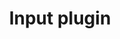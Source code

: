 ---
title: Input plugin
description: Input plugin defines source of incoming packets. Use <b>-i</b> to specify input plugin.  

options: 
    - 
      title: "Pcap reader"
      description: "Input plugin for reading packets from a pcap file or a network interface"
      parameters:
        - 
          name: "f or file" 
          description: "Defines path to pcap file."
        - 
          name: "i or ifc" 
          description: "Defines interface name."
        - 
          name: "F or filter" 
          description: "Defines filter string."
        - 
          name: "s or snaplen" 
          description: "Defines snapshot length in bytes (live capture only)."
        - 
          name: "l or list" 
          description: "Print list of available interfaces."
      runs:  
        - 
            explanation: "Read the pcap file specified by PATH value. Possible PATH value 'pcaps/bstats.pcap' "
            code: "./ipfixprobe -i 'pcap;file=PATH;' -s 'cache'"
        -
            explanation: "Read packets from interface specified by IFC value. Possible IFC value 'eth0'"
            code: "./ipfixprobe -i 'pcap;i=IFC;' -s 'cache'"
    - 
      title: "DPDK"
      description: "Input plugin for reading packets using DPDK interface"
      parameters:
        - 
          name: "b or bsize" 
          description: "Size of the MBUF packet buffer. Default: 64."
        - 
          name: "p or port" 
          description: "DPDK port to be used as an input interface."
        - 
          name: "m or mem" 
          description: "Size of the memory pool for received packets. Default: 16384."
        - 
          name: "q or queue" 
          description: "Number of RX queues. Default: 1."
        - 
          name: "e or eal" 
          description: "DPDK eal."
        - 
          name: "M or mtu" 
          description: "Input interface MTU. Default: 1518."
      runs:  
        - 
            explanation: "Read packets using DPDK input interface and 1 DPDK queue, enable plugins for basic statistics, http and tls, output to IPFIX on a local machine
						DPDK EAL parameters are passed in `e, eal` parameters
						 DPDK plugin configuration has to be specified in the first input interface.
						 The following `dpdk` interfaces are given without parameters; their configuration is inherited from the first one.
						 Example for the queue of 3 DPDK input plugins (q=3): "
            code: "./ipfixprobe -i 'dpdk;p=0;q=3;e=-c 0x1 -a  <[domain:]bus:devid.func>' -i dpdk -i dpdk -p http -p bstats -p tls -o 'ipfix;h=127.0.0.1'"
        -
            explanation: "Same example for the multiport read from ports 0 and 1, note comma separated ports:"
            code: "./ipfixprobe -i 'dpdk;p=0,1;q=3;e=-c 0x1 -a  <[domain:]bus:devid.func>' -i dpdk -i dpdk -p http -p bstats -p tls -o 'ipfix;h=127.0.0.1'"
    - 
      title: "DPDK-ring"
      description: "DPDK ring input interface for ipfixprobe (secondary DPDK app)."
      parameters:
        - 
          name: "b or bsize" 
          description: "Size of the MBUF packet buffer. Default: 64."
        - 
          name: "r or ring" 
          description: "Name of the ring to read packets from. Need to be specified explicitly thus no default provided."
        - 
          name: "e or eal" 
          description: "DPDK eal."
      runs:  
        -
            explanation: "Read packets using DPDK input interface as secondary process with shared memory (DPDK rings) - in this case, 4 DPDK rings are used"
            code: "./ipfixprobe -i 'dpdk-ring;r=rx_ipfixprobe_0;e= --proc-type=secondary' -i 'dpdk-ring;r=rx_ipfixprobe_1' -i 'dpdk-ring;r=rx_ipfixprobe_2' -i 'dpdk-ring;r=rx_ipfixprobe_3' -o 'text'"
    -
      title: "Raw"
      description: "Input plugin for reading packets from raw interface"
      parameters:
        - 
          name: "i or ifc" 
          description: "Defines network interface name."
        - 
          name: "b or blocks" 
          description: "Defines number of packet blocks."
        - 
          name: "f or fanout" 
          description: "Enables packet fanout."
        - 
          name: "p or pkts" 
          description: "Defines number of packets in block."
        - 
          name: "l or list" 
          description: "Print list of available interfaces."  
      runs:
        -
          explanation: "Read packets from interface specified by IFC value. Possible IFC value 'eth0'"
          code: "./ipfixprobe -i 'raw;ifc=IFC;' -s 'cache'"
    -
      title: "Benchmark"
      description: "Input plugin for various benchmarking purposes."
      parameters:
        - 
          name: "m or mode" 
          description: "Defines benchmark mode: 1f (1x N-packet flow) or nf (Nx 1-packet flow)."
        - 
          name: "S or seed" 
          description: "Defines string seed for random generator."
        - 
          name: "d or duration" 
          description: "Defines duration in seconds." 
        - 
          name: "p or count"  
          description: "Defines packet count."
        - 
          name: "s or size" 
          description: "Defines packet size."  
        - 
          name: "I or id" 
          description: "Defines link identifier number."
      runs:
        -
          explanation: "Read packets from interface specified with DPDK ports 0 and 1"
          code: "`./ipfixprobe -i 'dpdk;p=0,1;' -s 'cache'"
   
---